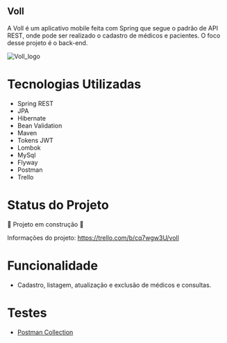 ## Voll
A Voll é um aplicativo mobile feita com Spring que segue o padrão de API REST, onde pode ser realizado o cadastro de médicos e pacientes. O foco desse projeto é o back-end.

![Voll_logo](https://github.com/LucasPetruci/voll/assets/99514230/5be89efe-b32b-42e5-aeb2-eae874f69ea5)

# Tecnologias Utilizadas
* Spring REST
* JPA
* Hibernate
* Bean Validation
* Maven
* Tokens JWT
* Lombok
* MySql
* Flyway
* Postman
* Trello

# Status do Projeto
:construction: Projeto em construção :construction:

Informações do projeto: https://trello.com/b/cq7wgw3U/voll

# Funcionalidade
* Cadastro, listagem, atualização e exclusão de médicos e consultas.

# Testes
* [Postman Collection](https://elements.getpostman.com/redirect?entityId=21644760-6318d039-0138-4267-9eec-7f35ac8612f7&entityType=collection)
